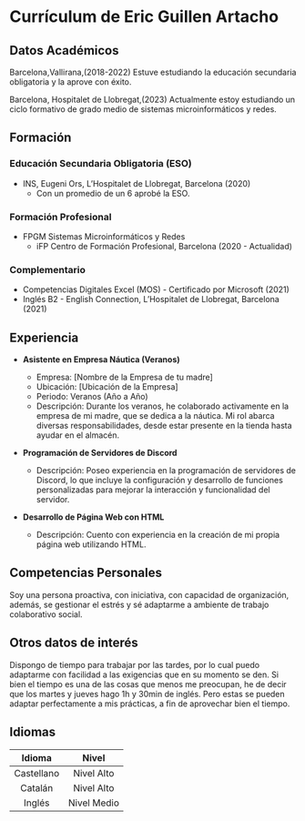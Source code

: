 # Currículum de Eric Guillen Artacho

## Datos Académicos
Barcelona,Vallirana,(2018-2022)
Estuve estudiando la educación secundaria obligatoria y la aprove con éxito.

Barcelona, Hospitalet de Llobregat,(2023)
Actualmente estoy estudiando un ciclo formativo de grado medio de sistemas microinformáticos y redes.
## Formación
### Educación Secundaria Obligatoria (ESO)
- INS, Eugeni Ors, L’Hospitalet de Llobregat, Barcelona (2020)
  - Con un promedio de un 6 aprobé la ESO.

### Formación Profesional
- FPGM Sistemas Microinformáticos y Redes
  - iFP Centro de Formación Profesional, Barcelona (2020 - Actualidad)

### Complementario
- Competencias Digitales Excel (MOS) - Certificado por Microsoft (2021)
- Inglés B2 - English Connection, L’Hospitalet de Llobregat, Barcelona (2021)

## Experiencia
- **Asistente en Empresa Náutica (Veranos)**
  - Empresa: [Nombre de la Empresa de tu madre]
  - Ubicación: [Ubicación de la Empresa]
  - Periodo: Veranos (Año a Año)
  - Descripción: Durante los veranos, he colaborado activamente en la empresa de mi madre, que se dedica a la náutica. Mi rol abarca diversas responsabilidades, desde estar presente en la tienda hasta ayudar en el almacén.

- **Programación de Servidores de Discord**
  - Descripción: Poseo experiencia en la programación de servidores de Discord, lo que incluye la configuración y desarrollo de funciones personalizadas para mejorar la interacción y funcionalidad del servidor.

- **Desarrollo de Página Web con HTML**
  - Descripción: Cuento con experiencia en la creación de mi propia página web utilizando HTML.

## Competencias Personales
Soy una persona proactiva, con iniciativa, con capacidad de organización, además, se gestionar el estrés y sé adaptarme a ambiente de trabajo colaborativo social.

## Otros datos de interés
Dispongo de tiempo para trabajar por las tardes, por lo cual puedo adaptarme con facilidad a las exigencias que en su momento se den. Si bien el tiempo es una de las cosas que menos me preocupan, he de decir que los martes y jueves hago 1h y 30min de inglés. Pero estas se pueden adaptar perfectamente a mis prácticas, a fin de aprovechar bien el tiempo.

## Idiomas
| Idioma      | Nivel       |
|:-----------:|:-----------:|
| Castellano  | Nivel Alto  |
| Catalán     | Nivel Alto  |
| Inglés      | Nivel Medio |

